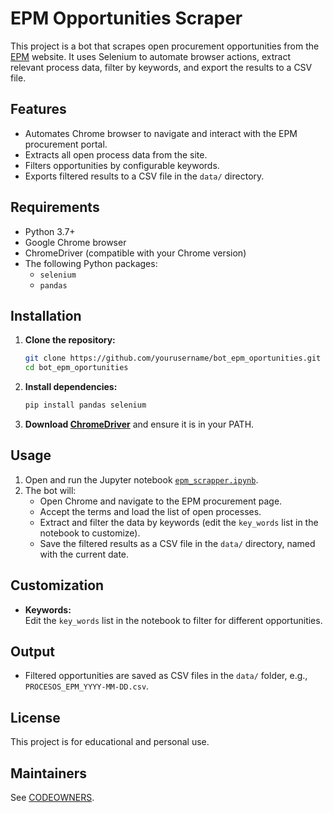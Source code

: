 # EPM Opportunities Scraper

This project is a bot that scrapes open procurement opportunities from the [EPM](https://portalesepm.epm.com.co/TeCuento/ProcesosComprasMenoresVigentes/ConsultarProcesosCompras.aspx) website. It uses Selenium to automate browser actions, extract relevant process data, filter by keywords, and export the results to a CSV file.

## Features

- Automates Chrome browser to navigate and interact with the EPM procurement portal.
- Extracts all open process data from the site.
- Filters opportunities by configurable keywords.
- Exports filtered results to a CSV file in the `data/` directory.

## Requirements

- Python 3.7+
- Google Chrome browser
- ChromeDriver (compatible with your Chrome version)
- The following Python packages:
  - `selenium`
  - `pandas`

## Installation

1. **Clone the repository:**
   ```sh
   git clone https://github.com/yourusername/bot_epm_oportunities.git
   cd bot_epm_oportunities
   ```

2. **Install dependencies:**
   ```sh
   pip install pandas selenium
   ```

3. **Download [ChromeDriver](https://sites.google.com/a/chromium.org/chromedriver/downloads)** and ensure it is in your PATH.

## Usage

1. Open and run the Jupyter notebook [`epm_scrapper.ipynb`](epm_scrapper.ipynb).
2. The bot will:
   - Open Chrome and navigate to the EPM procurement page.
   - Accept the terms and load the list of open processes.
   - Extract and filter the data by keywords (edit the `key_words` list in the notebook to customize).
   - Save the filtered results as a CSV file in the `data/` directory, named with the current date.

## Customization

- **Keywords:**  
  Edit the `key_words` list in the notebook to filter for different opportunities.

## Output

- Filtered opportunities are saved as CSV files in the `data/` folder, e.g., `PROCESOS_EPM_YYYY-MM-DD.csv`.

## License

This project is for educational and personal use.

## Maintainers

See [CODEOWNERS](.github/CODEOWNERS).
